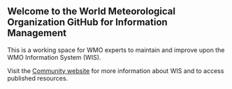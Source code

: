 ## Welcome to the World Meteorological Organization GitHub for Information Management
This is a working space for WMO experts to maintain and improve upon the WMO Information System (WIS).

Visit the [Community website](https:community.wmo.int) for more information about WIS and to access published resources.

